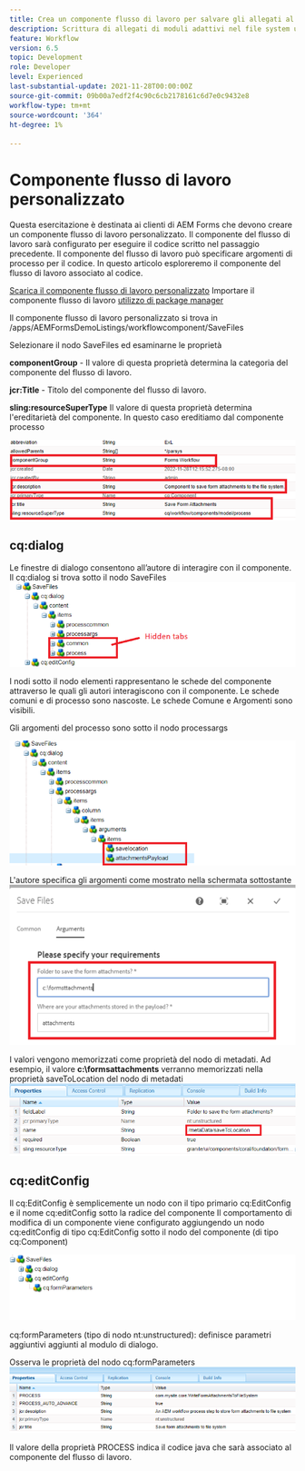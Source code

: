 ```yaml
---
title: Crea un componente flusso di lavoro per salvare gli allegati al file system
description: Scrittura di allegati di moduli adattivi nel file system utilizzando un componente flusso di lavoro personalizzato
feature: Workflow
version: 6.5
topic: Development
role: Developer
level: Experienced
last-substantial-update: 2021-11-28T00:00:00Z
source-git-commit: 09b00a7edf2f4c90c6cb2178161c6d7e0c9432e8
workflow-type: tm+mt
source-wordcount: '364'
ht-degree: 1%

---
```


# Componente flusso di lavoro personalizzato

Questa esercitazione è destinata ai clienti di AEM Forms che devono creare un componente flusso di lavoro personalizzato. Il componente del flusso di lavoro sarà configurato per eseguire il codice scritto nel passaggio precedente. Il componente del flusso di lavoro può specificare argomenti di processo per il codice. In questo articolo esploreremo il componente del flusso di lavoro associato al codice.


[Scarica il componente flusso di lavoro personalizzato](assets/saveFiles.zip)
Importare il componente flusso di lavoro [utilizzo di package manager](http://localhost:4502/crx/packmgr/index.jsp)

Il componente flusso di lavoro personalizzato si trova in /apps/AEMFormsDemoListings/workflowcomponent/SaveFiles

Selezionare il nodo SaveFiles ed esaminarne le proprietà

**componentGroup** - Il valore di questa proprietà determina la categoria del componente del flusso di lavoro.

**jcr:Title** - Titolo del componente del flusso di lavoro.

**sling:resourceSuperType** Il valore di questa proprietà determina l&#39;ereditarietà del componente. In questo caso ereditiamo dal componente processo


![proprietà dei componenti](assets/component-properties1.png)

## cq:dialog

Le finestre di dialogo consentono all’autore di interagire con il componente. Il cq:dialog si trova sotto il nodo SaveFiles
![cq-dialog](assets/cq-dialog.png)

I nodi sotto il nodo elementi rappresentano le schede del componente attraverso le quali gli autori interagiscono con il componente. Le schede comuni e di processo sono nascoste. Le schede Comune e Argomenti sono visibili.

Gli argomenti del processo sono sotto il nodo processargs

![array](assets/process-arguments.png)

L&#39;autore specifica gli argomenti come mostrato nella schermata sottostante
![componente flusso di lavoro](assets/custom-workflow-component.png)

I valori vengono memorizzati come proprietà del nodo di metadati. Ad esempio, il valore **c:\formsattachments** verranno memorizzati nella proprietà saveToLocation del nodo di metadati
![percorso di salvataggio](assets/save-to-location.png)

## cq:editConfig

Il cq:EditConfig è semplicemente un nodo con il tipo primario cq:EditConfig e il nome cq:editConfig sotto la radice del componente Il comportamento di modifica di un componente viene configurato aggiungendo un nodo cq:editConfig di tipo cq:EditConfig sotto il nodo del componente (di tipo cq:Component)

![edit-config](assets/cq-edit-config.png)

cq:formParameters (tipo di nodo nt:unstructured): definisce parametri aggiuntivi aggiunti al modulo di dialogo.


Osserva le proprietà del nodo cq:formParameters
![from-parameters-properties](assets/form-parameters-properties.png)

Il valore della proprietà PROCESS indica il codice java che sarà associato al componente del flusso di lavoro.






